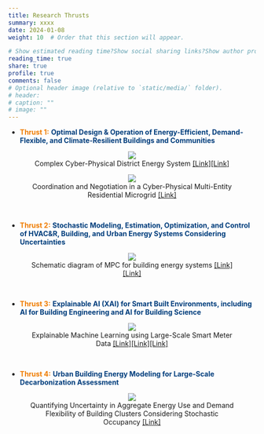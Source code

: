 ```yaml
---
title: Research Thrusts
summary: xxxx
date: 2024-01-08
weight: 10  # Order that this section will appear.

# Show estimated reading time?Show social sharing links?Show author profile?Show comments?
reading_time: true
share: true  
profile: true
comments: false
# Optional header image (relative to `static/media/` folder).
# header:  
# caption: ""  
# image: "" 
---
```


- <span style="color:#EF7C00">**Thrust 1:**</span> <span style="color:#003D7C">**Optimal Design & Operation of Energy-Efficient, Demand-Flexible, and Climate-Resilient Buildings and Communities**</span>

<figure style="text-align: center;">
  <img src="https://maomaohu.net/img/thrust_1_0.jpg">
  <figcaption>Complex Cyber-Physical District Energy System <a href="https://maomaohu.net/publication/journal_paper/paper_15/">[Link]</a><a href="https://sesi.stanford.edu/energy-systems/central-energy-facility">[Link]</a></figcaption>
</figure>

<figure style="text-align: center;">
  <img src="https://maomaohu.net/img/thrust_1_1.jpg">
  <figcaption>Coordination and Negotiation in a Cyber-Physical Multi-Entity Residential Microgrid <a href="https://maomaohu.net/publication/journal_paper/paper_008/">[Link]</a></figcaption>
</figure>

<br>

- <span style="color:#EF7C00">**Thrust 2:**</span> <span style="color:#003D7C">**Stochastic Modeling, Estimation, Optimization, and Control of HVAC&R, Building, and Urban Energy Systems Considering Uncertainties**</span>

<figure style="text-align: center;">
  <img src="https://maomaohu.net/img/thrust_2.jpg">
  <figcaption>Schematic diagram of MPC for building energy systems <a href="https://maomaohu.net/project/0_mpc_ac/">[Link]</a><a href="https://maomaohu.net/project/1_mpc_floor/">[Link]</a></figcaption> 
</figure>

<br>

- <span style="color:#EF7C00">**Thrust 3:**</span> <span style="color:#003D7C">**Explainable AI (XAI) for Smart Built Environments, including AI for Building Engineering and AI for Building Science**</span>

<figure style="text-align: center;">
  <img src="https://maomaohu.net/img/thrust_3_0.jpg">
  <figcaption>Explainable Machine Learning using Large-Scale Smart Meter Data <a href="https://maomaohu.net/software/ifeel/">[Link]</a><a href="https://maomaohu.net/publication/journal_paper/paper_10/">[Link]</a><a href="https://maomaohu.net/publication/journal_paper/paper_14/">[Link]</a></figcaption> 
</figure>

<br>

- <span style="color:#EF7C00">**Thrust 4:**</span> <span style="color:#003D7C">**Urban Building Energy Modeling for Large-Scale Decarbonization Assessment**</span>

<figure style="text-align: center;">
  <img src="https://maomaohu.net/img/thrust_4_0.jpg">
  <figcaption>Quantifying Uncertainty in Aggregate Energy Use and Demand Flexibility of Building Clusters Considering Stochastic Occupancy <a href="https://maomaohu.net/publication/journal_paper/rn-1406/">[Link]</a></figcaption> 
</figure>
